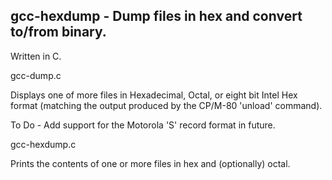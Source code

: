 ## gcc-hexdump - Dump files in hex and convert to/from binary.

Written in C.   

gcc-dump.c

   Displays one of more files in Hexadecimal, Octal, or eight bit Intel Hex
   format (matching the output produced by the CP/M-80 'unload' command).
   
   To Do -  Add support for the Motorola 'S' record format in future.

gcc-hexdump.c
   
   Prints  the contents of one or more files in hex and (optionally) octal.
   
